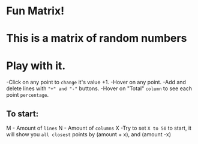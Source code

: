 # Fun Matrix!

# This is a matrix of random numbers

# Play with it.

-Click on any point to `change` it's value +1.
-Hover on any point.
-Add and delete lines with `"+" and "-"` buttons.
-Hover on "Total" `column` to see each point `percentage`.

## To start:

M - Amount of `lines`
N - Amount of `columns`
X -Try to set `X to 50` to start, it will show you
`all closest` points by (amount + x), and (amount -x)

